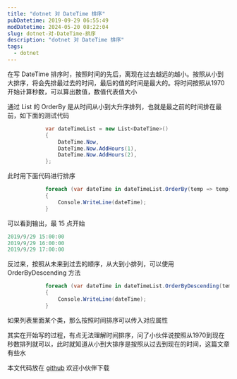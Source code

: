 ```yaml
---
title: "dotnet 对 DateTime 排序"
pubDatetime: 2019-09-29 06:55:49
modDatetime: 2024-05-20 08:22:04
slug: dotnet-对-DateTime-排序
description: "dotnet 对 DateTime 排序"
tags:
  - dotnet
---
```





在写 DateTime 排序时，按照时间的先后，离现在过去越远的越小。按照从小到大排序，将会先排最过去的时间，最后的值的时间是最大的。将时间按照从1970开始计算秒数，可以算出数值，数值代表值大小

<!--more-->


<!-- CreateTime:2019/9/29 14:55:49 -->

<!-- csdn -->

通过 List 的 OrderBy 是从时间从小到大升序排列，也就是最之前的时间排在最前，如下面的测试代码

```csharp
            var dateTimeList = new List<DateTime>()
            {
                DateTime.Now,
                DateTime.Now.AddHours(1),
                DateTime.Now.AddHours(2),
            };
```

此时用下面代码进行排序

```csharp
            foreach (var dateTime in dateTimeList.OrderBy(temp => temp))
            {
                Console.WriteLine(dateTime);
            }
```

可以看到输出，最 15 点开始

```csharp
2019/9/29 15:00:00
2019/9/29 16:00:00
2019/9/29 17:00:00
```

反过来，按照从未来到过去的顺序，从大到小排列，可以使用 OrderByDescending 方法

```csharp
            foreach (var dateTime in dateTimeList.OrderByDescending(temp => temp))
            {
                Console.WriteLine(dateTime);
            }
```

如果列表里面某个类，那么按照时间排序可以传入对应属性

其实在开始写的过程，有点无法理解时间排序，问了小伙伴说按照从1970到现在秒数排列就可以，此时就知道从小到大排序是按照从过去到现在的时间，这篇文章有些水

本文代码放在 [github](https://github.com/lindexi/lindexi_gd/blob/65637abed6e0d5268eb34e3df7457ffdad5c9172/LabairliwoKelluyewhidee) 欢迎小伙伴下载

